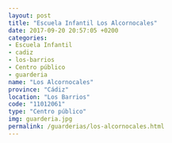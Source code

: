 ```yaml
---
layout: post
title: "Escuela Infantil Los Alcornocales"
date: 2017-09-20 20:57:05 +0200
categories:
- Escuela Infantil
- cadiz
- los-barrios
- Centro público
- guarderia
name: "Los Alcornocales"
province: "Cádiz"
location: "Los Barrios"
code: "11012061"
type: "Centro público"
img: guarderia.jpg
permalink: /guarderias/los-alcornocales.html
---
```

